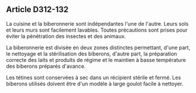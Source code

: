 ## Article D312-132

La cuisine et la biberonnerie sont indépendantes l'une de l'autre. Leurs sols et leurs murs sont facilement
lavables. Toutes précautions sont prises pour éviter la pénétration des insectes et des animaux.

La biberonnerie est divisée en deux zones distinctes permettant, d'une part, le nettoyage et la stérilisation
des biberons, d'autre part, la préparation correcte des laits et produits de régime et le maintien à basse
température des biberons préparés d'avance.

Les tétines sont conservées à sec dans un récipient stérile et fermé. Les biberons utilisés doivent être d'un
modèle à large goulot facile à nettoyer.

